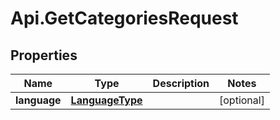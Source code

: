# Api.GetCategoriesRequest

## Properties

Name | Type | Description | Notes
------------ | ------------- | ------------- | -------------
**language** | [**LanguageType**](LanguageType.md) |  | [optional] 


